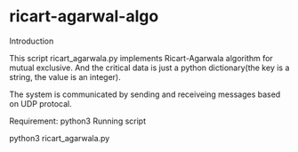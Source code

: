 # ricart-agarwal-algo
Introduction

This script ricart_agarwala.py implements Ricart-Agarwala algorithm for mutual exclusive. And the critical data is just a python dictionary(the key is a string, the value is an integer).

The system is communicated by sending and receiveing messages based on UDP protocal.

Requirement: python3
Running script

python3 ricart_agarwala.py
